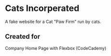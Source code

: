
# Cats Incorperated

A fake website for a Cat "Paw Firm" run by cats.


## Created for

Company Home Page with Flexbox (CodeCademy)